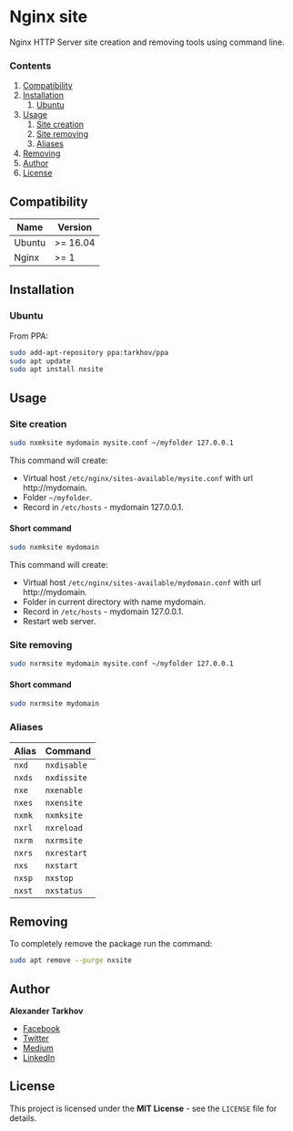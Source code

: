 # Nginx site

Nginx HTTP Server site creation and removing tools using command line.

### Contents

1. [Compatibility](#compatibility)
2. [Installation](#installation)
   1. [Ubuntu](#ubuntu)
3. [Usage](#usage)
   1. [Site creation](#site-creation)
   2. [Site removing](#site-removing)
   3. [Aliases](#aliases)
4. [Removing](#removing)
5. [Author](#author)
6. [License](#license)

## Compatibility

Name | Version
------- | -------
Ubuntu | >= 16.04
Nginx | >= 1

## Installation

### Ubuntu

From PPA:

```bash
sudo add-apt-repository ppa:tarkhov/ppa
sudo apt update
sudo apt install nxsite
```

## Usage

### Site creation

```bash
sudo nxmksite mydomain mysite.conf ~/myfolder 127.0.0.1
```

This command will create:

* Virtual host `/etc/nginx/sites-available/mysite.conf` with url http://mydomain.
* Folder `~/myfolder`.
* Record in `/etc/hosts` - mydomain   127.0.0.1.

#### Short command

```bash
sudo nxmksite mydomain
```

This command will create:

* Virtual host `/etc/nginx/sites-available/mydomain.conf` with url http://mydomain.
* Folder in current directory with name mydomain.
* Record in `/etc/hosts` - mydomain   127.0.0.1.
* Restart web server.

### Site removing

```bash
sudo nxrmsite mydomain mysite.conf ~/myfolder 127.0.0.1
```

#### Short command

```bash
sudo nxrmsite mydomain
```

### Aliases

Alias | Command
------- | -------
`nxd` | `nxdisable`
`nxds` | `nxdissite`
`nxe` | `nxenable`
`nxes` | `nxensite`
`nxmk` | `nxmksite`
`nxrl` | `nxreload`
`nxrm` | `nxrmsite`
`nxrs` | `nxrestart`
`nxs` | `nxstart`
`nxsp` | `nxstop`
`nxst` | `nxstatus`

## Removing

To completely remove the package run the command:

```bash
sudo apt remove --purge nxsite
```

## Author

**Alexander Tarkhov**

* [Facebook](https://www.facebook.com/alex.tarkhov)
* [Twitter](https://twitter.com/alextarkhov)
* [Medium](https://medium.com/@tarkhov)
* [LinkedIn](https://www.linkedin.com/in/tarkhov/)

## License

This project is licensed under the **MIT License** - see the `LICENSE` file for details.
